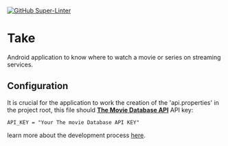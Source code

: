 [![GitHub Super-Linter](https://github.com/leoallvez/take/workflows/Lint%20Code%20Base/badge.svg)](https://github.com/marketplace/actions/super-linter)
# Take
Android application to know where to watch a movie or series on streaming services.

## Configuration
It is crucial for the application to work the creation of the 'api.properties' in the project root,
this file should [**The Movie Database API**](https://developers.themoviedb.org/3/getting-started/introduction) 
API key:

```
API_KEY = "Your The movie Database API KEY"
```

learn more about the development process [here](https://tree.taiga.io/project/leoallvez-take/timeline).
